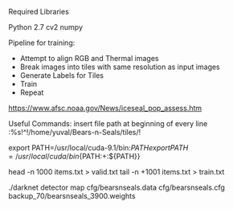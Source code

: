 Required Libraries

Python 2.7
cv2
numpy


Pipeline for training:
- Attempt to align RGB and Thermal images
- Break images into tiles with same resolution as input images
- Generate Labels for Tiles
- Train
- Repeat

https://www.afsc.noaa.gov/News/iceseal_pop_assess.htm

Useful Commands:
insert file path at beginning of every line
:%s!^!/home/yuval/Bears-n-Seals/tiles/!

export PATH=/usr/local/cuda-9.1/bin:$PATH
export PATH=/usr/local/cuda/bin${PATH:+:${PATH}}

head -n 1000 items.txt > valid.txt
tail -n +1001 items.txt > train.txt



./darknet detector map cfg/bearsnseals.data cfg/bearsnseals.cfg backup_70/bearsnseals_3900.weights